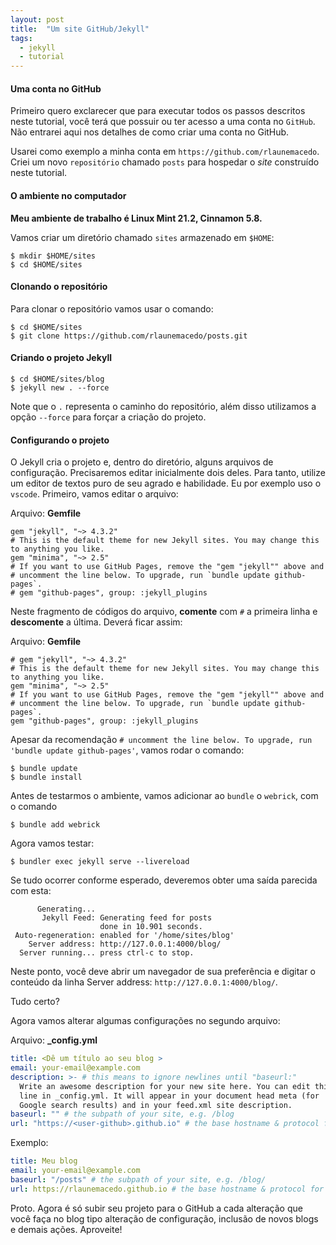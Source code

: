 ```yaml
---
layout: post
title:  "Um site GitHub/Jekyll"
tags:
  - jekyll
  - tutorial
---
```

#### Uma conta no GitHub
Primeiro quero exclarecer que para executar todos os passos descritos neste tutorial, 
você terá que possuir ou ter acesso a uma conta 
no `GitHub`. Não entrarei aqui nos detalhes de como criar uma conta no GitHub.

Usarei como exemplo a minha conta em `https://github.com/rlaunemacedo`. Criei um novo
`repositório` chamado `posts` para hospedar o *site* construído neste tutorial.

#### O ambiente no computador
**Meu ambiente de trabalho é Linux Mint 21.2, Cinnamon 5.8.**

Vamos criar um diretório chamado `sites` armazenado em `$HOME`:

```shell
$ mkdir $HOME/sites
$ cd $HOME/sites
```

#### Clonando o repositório
Para clonar o repositório vamos usar o comando:

```shell
$ cd $HOME/sites
$ git clone https://github.com/rlaunemacedo/posts.git
```

#### Criando o projeto Jekyll
```shell
$ cd $HOME/sites/blog
$ jekyll new . --force
```

Note que o `.` representa o caminho do repositório, além disso utilizamos a opção `--force` 
para forçar a criação do projeto.

#### Configurando o projeto
O Jekyll cria o projeto e, dentro do diretório, alguns arquivos de configuração.
Precisaremos editar inicialmente dois deles. Para tanto, utilize um editor de textos puro
de seu agrado e habilidade. Eu por exemplo uso o `vscode`. Primeiro, vamos editar o arquivo:

Arquivo: **Gemfile**
```
gem "jekyll", "~> 4.3.2"
# This is the default theme for new Jekyll sites. You may change this to anything you like.
gem "minima", "~> 2.5"
# If you want to use GitHub Pages, remove the "gem "jekyll"" above and
# uncomment the line below. To upgrade, run `bundle update github-pages`.
# gem "github-pages", group: :jekyll_plugins
```
Neste fragmento de códigos do arquivo, **comente** com `#` a primeira linha e **descomente** a última. Deverá ficar assim:

Arquivo: **Gemfile**
```
# gem "jekyll", "~> 4.3.2"
# This is the default theme for new Jekyll sites. You may change this to anything you like.
gem "minima", "~> 2.5"
# If you want to use GitHub Pages, remove the "gem "jekyll"" above and
# uncomment the line below. To upgrade, run `bundle update github-pages`.
gem "github-pages", group: :jekyll_plugins
```
Apesar da recomendação `# uncomment the line below. To upgrade, run 'bundle update github-pages'`, vamos rodar o comando:
```shell
$ bundle update
$ bundle install
```
Antes de testarmos o ambiente, vamos adicionar ao `bundle` o `webrick`, com o comando
```shell
$ bundle add webrick
```
Agora vamos testar:
```shell
$ bundler exec jekyll serve --livereload
```
Se tudo ocorrer conforme esperado, deveremos obter uma saída parecida com esta:
```shell
      Generating... 
       Jekyll Feed: Generating feed for posts
                    done in 10.901 seconds.
 Auto-regeneration: enabled for '/home/sites/blog'
    Server address: http://127.0.0.1:4000/blog/
  Server running... press ctrl-c to stop.
  ```
Neste ponto, você deve abrir um navegador de sua preferência e digitar o conteúdo da linha
Server address: `http://127.0.0.1:4000/blog/`.

Tudo certo?

Agora vamos alterar algumas configurações no segundo arquivo:

Arquivo: **_config.yml**
```yaml
title: <Dê um título ao seu blog >
email: your-email@example.com
description: >- # this means to ignore newlines until "baseurl:"
  Write an awesome description for your new site here. You can edit this
  line in _config.yml. It will appear in your document head meta (for
  Google search results) and in your feed.xml site description.
baseurl: "" # the subpath of your site, e.g. /blog
url: "https://<user-github>.github.io" # the base hostname & protocol for your site, e.g. http://example.com
```
Exemplo:
```yaml
title: Meu blog
email: your-email@example.com
baseurl: "/posts" # the subpath of your site, e.g. /blog/
url: https://rlaunemacedo.github.io # the base hostname & protocol for your site
```
Proto. Agora é só subir seu projeto para o GitHub a cada alteração que você faça no
blog tipo alteração de configuração, inclusão de novos blogs e demais ações. Aproveite!
